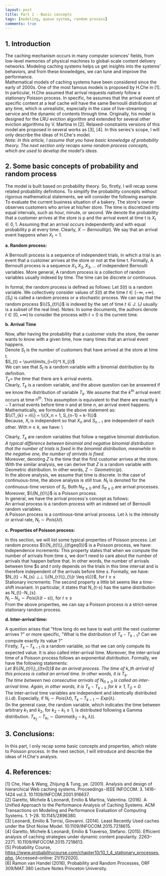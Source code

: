 ```yaml
---
layout: post
title: Part 1 - Basic concepts
tags: [modeling, queue system, random process]
comments: true
---
```



## 1. Introduction

The caching mechanism occurs in many computer sciences' fields, from low-level memories of physical machines to global-scale content delivery networks. Modeling caching systems helps us get insights into the systems' behaviors, and from these knowledges, we can tune and improve the performance.\
Mathematical models of caching systems have been considered since the early of 2000s. One of the most famous models is proposed by H.Che in [1]. In particular, H.Che assumed that arrival requests natively follow a stationary Poisson process. In specific, he assumes that the arrival event of specific content at a leaf cache will have the same Bernoulli distribution at any time, which is unrealistic, especially in the case of live-streaming service and the dynamic of contents through time. Originally, his model is designed for the LRU eviction algorithm and extended for several other eviction algorithms by V. Martina in [2]. Relaxed-constraints versions of this model are proposed in several works as [3], [4]. In this series's scope, I will only describe the ideas of H.Che's model.\
*Note: In this article, I assume that you have basic knowledge of probability theory. The next section only recaps some random process concepts, which are used to develop the model's ideas.*

## 2. Some basic concepts of probability and random process

The model is built based on probability theory. So, firstly, I will recap some related probability definitions. To simplify the probability concepts without rigorous mathematical statements, we will consider the following example. To evaluate the current business situation of a bakery. The store's owner observes customers who arrive at his/her store. The time is discretized into equal intervals, such as hour, minute, or second. We denote the probability that a customer arrives at the store is p and the arrival event at time t is $X_{t} \in {0, 1}$. Assuming that an arrival occurs independently and with equal probability p at every time. Clearly, $X \sim Bernoulli(p)$. We say that an arrival event happens when $X_{t} = 1$.

**a. Random process:**

A Bernoulli process is a sequence of independent trials, in which a trial is an event that a customer arrives at the store or not at the time t. Formally, A Bernoulli process is a sequence $X_{1}, X_{2}, X_{3},...$ of independent Bernoulli variables. More general, A random process is a collection of random variables usually indexed by time. The time can be discrete or continuous.

In formal, the random process is defined as follows:
Let $S(t)$ is a random variable. We collectively consider values of $S(t)$ at the time $t \in (-\infty, +\infty)$. $\{S_{t}\}$ is called a random process or a stochastic process.
We can say that the random process $\\{S_{t}\\}$ is indexed by the set of time $t \in J$. ($J$ usually is a subset of the real line).
Notes: In some documents, the authors denote $t \in [0, +\infty)$ to consider the process with $t=0$ is the current time.

**b. Arrival Time**

Now, after having the probability that a customer visits the store, the owner wants to know with a given time, how many times that an arrival event happens.\
Denote $S_{t}$ is the number of customers that have arrived at the store at time t.\
$S_{t} = \sum\limits_{i=0}^t X_{i}$\
We can see that $S_{t}$ is a random variable with a binomial distribution by its definition.\
$T_{k} =$ the time that there are k arrival events.\
Clearly, $T_{k}$ is a random variable, and the above question can be answered if we know the distribution of variable $T_{k}$. We assume that the $k^{th}$ arrival event occurs at time $n^{th}$. This assumption is equivalent to that there are exactly $k-1$ arrival events before time n and at time $n$, an arrival event happens. Mathematically, we formulate the above statement as:\
$\\{T_{k} = n\\} = \\{X_n = 1, S_{n-1} = k-1\\}$\
Because, $X_{i}$ is independent so that $X_{n}$ and $S_{n-1}$ are independent of each other. With $n \geq k$, we have: \
<!-- $P(T_{k}=n)=P(X_{n}=1)*P(S_{n-1}=k-1)  = p * [C_{n-1}^{k-1} * p^{k-1} * (1-p)^{n-k}]=C_{n-1}^{k-1} * p^{k} * (1-p)^{n-k}$ \ -->
Clearly, $T_{k}$ are random variables that follow a negative binomial distribution. \
*A typical difference between binomial and negative binomial distribution that the number of trials is fixed in the binomial distribution, meanwhile in the negative one, the number of arrivals is fixed.* \
Moreover, denoting $Z$ is the time that the first customer arrives at the store. With the similar analysis, we can derive that $Z$ is a random variable with Geometric distribution. In other words, $Z \sim Geometric(p)$. \
In the above analysis, we assume that time is discrete. In the case of continuous-time, the above analysis is still true. $N_{t}$ is denoted for the continuous-time version of $S_{t}$. Both ${N_{t}}_{t \geq 0}$ and ${S_{t}}_{t \geq 0}$ are arrival processes. Moreover, $\\{N_{t}\\}$ is a Poisson process. \
In general, we have the arrival process's concept as follows: \
An arrival process is a random process with an indexed set of Bernoulli random variables. \
A Poisson process is a continous-time arrival process. Let λ is the intensity or arrival rate, $N_{t} \sim Pois(λt)$.

**c. Properties of Poisson process:**

In this section, we will list some typical properties of Poisson process. Let random process $\\{N_{t}\\}_{(t\geq0)}$ is a Poisson process, we have:\
Independence increments: This property states that when we compute the number of arrivals from time $s$, we don't need to care about the number of arrivals that happen before that. In other words, the number of arrivals between time $s and $t$ only depends on the trials in this time interval and is therefore independent of the arrivals before time $s$. Formally, we have:\
$N_{t} − N_{s} ⊥⊥ \\{N_{r}\\}_{\\(r \leq s\\)}$, for $t \geq s$\
Stationary increments: The second property a little bit seems like a time-shift invariant. In particular, it states that N_{t-s} has the same distribution as N_{t} - N_{s}. \
$N_{t} − N_{s} \sim Pois(λ(t − s))$, for $t \geq s$ \
From the above properties, we can say a Poisson process is a strict-sense stationary random process.

**d. Inter-arrival time:**

A question arises that "How long do we have to wait until the next customer arrives ?" or more specific, "What is the distribution of $T_{k} - T_{k-1}$? Can we compute exactly its value ?"\
Firstly, $T_{k} - T_{k-1}$ is a random variable, so that we can only compute its expected value. It is also called inter-arrival time. Moreover, the inter-arrival time of a Poisson process follows an exponential distribution. Formally, we have the following statements:\
*Let $\\{N_{t}\\}_{(t≥0)}$ be an arrival process. The time of k_th arrival of this process is called an arrival time. In other words, it is $T_{k}$.\
The time between two consecutive arrivals of ${N_{t}}_{t≥0}$ is called an inter-arrival time. Again, in other words, it is $T_{k} - T_{k-1}$, for $k \geq 1, T_{0} = 0.$*\
The inter-arrival time variables are independent and identically distributed (i.i.d). Especially, if $N_{t} \sim Pois(λt), T_{k}-T_{k-1} \sim Exp(λ)$.\
(In the general case, the random variable, which indicates the time between arbitrary $k_{1}$ and $k_{2}$, for $k_{2} - k_{1}\geq 1$, is distributed following a Gamma distribution. $T_{k_{2}} - T_{k_{1}} \sim Gamma(k_{2}-k_{1}, λ))$.

## 3. Conclusions:
In this part, I only recap some basic concepts and properties, which relate to Poisson process. In the next section, I will introduce and describe the ideas of H.Che's analysis.

## 4. References:
[1] Che, Hao & Wang, Zhijung & Tung, ye. (2001). Analysis and design of hierarchical Web caching systems. Proceedings - IEEE INFOCOM. 3. 1416–1424 vol.3. 10.1109/INFCOM.2001.916637.\
[2] Garetto, Michele & Leonardi, Emilio & Martina, Valentina. (2016). A Unified Approach to the Performance Analysis of Caching Systems. ACM Transactions on Modeling and Performance Evaluation of Computing Systems. 1. 1–28. 10.1145/2896380. \
[3] Leonardi, Emilio & Torrisi, Giovanni. (2014). Least Recently Used caches under the Shot Noise Model. 10.1109/INFOCOM.2015.7218615. \
[4] Garetto, Michele & Leonardi, Emilio & Traverso, Stefano. (2015). Efficient analysis of caching strategies under dynamic content popularity. 2263–2271. 10.1109/INFOCOM.2015.7218613. \
[5] Probability Course, https://www.probabilitycourse.com/chapter10/10_1_4_stationary_processes.php, [Accessed-online: 21/11/2020]. \
[6] Ramon van Handel (2016), Probability and Random Processes, ORF 309/MAT 380 Lecture Notes Princeton University.

